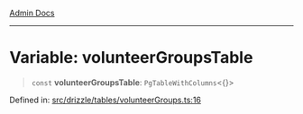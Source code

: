 [Admin Docs](/)

***

# Variable: volunteerGroupsTable

> `const` **volunteerGroupsTable**: `PgTableWithColumns`\<\{\}\>

Defined in: [src/drizzle/tables/volunteerGroups.ts:16](https://github.com/PalisadoesFoundation/talawa-api/blob/2cc2354b3599462f5e9976dfd00bd2cfa22095cb/src/drizzle/tables/volunteerGroups.ts#L16)
